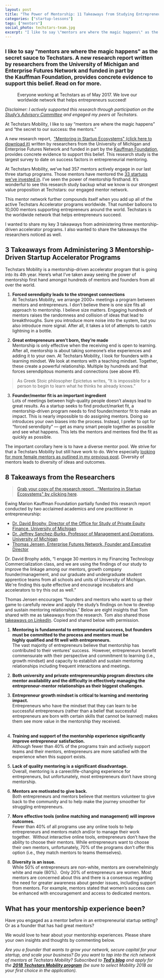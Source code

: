 ```yaml
---
layout: post
title: "The Power of Mentorship: 11 Takeaways from Studying Entrepreneurial Mentorship"
categories: ["startup-lessons"]
tags: ["mentors"]
social_photo: techstars-team.jpg
excerpt: "I like to say \"mentors are where the magic happens\" as the secret sauce to Techstars. A new research report written by researchers from the University of Michigan and Enterprise Futures Network and funded in part by the Kauffman Foundation, provides concrete evidence to support this belief. Read on for more."
---
```


<h2 class="sub-title"><small>I like to say "mentors are where the magic happens" as the secret sauce to Techstars. A new research report written by researchers from the University of Michigan and Enterprise Futures Network and funded in part by the Kauffman Foundation, provides concrete evidence to support this belief. Read on for more.</small></h2>

<figure class="wide">
<img src="{% asset techstars-team.jpg @path %}" alt="">
<figcaption>Everyone working at Techstars as of May 2017. We love our worldwide network that helps entrepreneurs succeed!</figcaption>
</figure>

_Disclaimer: I actively supported this research through participation on the [Study’s Advisory Committee](https://www.enterprisefutures.org/mentoring-research-team-leaders/) and engaged my peers at Techstars._

At Techstars Mobility, I like to say “mentors are where the magic happens” and “the secret to our success: the mentors.”

A new research report,  ["Mentoring in Startup Ecosystems" (click here to download it)](https://www.enterprisefutures.org/mentoring-research/) written by researchers from the University of Michigan and Enterprise Futures Network and funded in part by the [Kauffman Foundation](http://www.kauffman.org/), provides concrete evidence to support this belief. This research study is the largest survey to date on success factors in entrepreneurial mentoring.

At Techstars Mobility, we’ve had 357 mentors actively engage in our last three startup programs. Those mentors have mentored the [33 startups we've invested in](https://tedserbinski.com/mobility-startups/). I’ve seen the power of mentorship firsthand. It’s wonderful to see this research study backup what we know is our strongest value proposition at Techstars: our engaged mentor network.

This mentor network further compounds itself when you add up all of the active Techstars Accelerator programs worldwide. That number balloons to 10,000 mentors supporting entrepreneurs around the world. Techstars is the worldwide network that helps entrepreneurs succeed.

I wanted to share my key 3 takeaways from administering three mentorship-driven accelerator programs. I also wanted to share the takeaways the researchers noticed as well.

## 3 Takeaways from Administering 3 Mentorship-Driven Startup Accelerator Programs

Techstars Mobility is a mentorship-driven accelerator program that is going into its 4th year. Here’s what I’ve taken away seeing the power of mentorship first hand amongst hundreds of mentors and founders from all over the world.

1. **Forced serendipity leads to the strongest connections**  
At Techstars Mobility, we arrange 2000+ meetings a program between mentors and entrepreneurs. I don’t believe there is one size fits all approach to mentorship. I believe size matters. Engaging hundreds of mentors raises the randomness and collision of ideas that lead to breakthroughs. Sure you introduce more noise into the system, but you also introduce more signal. After all, it takes a lot of attempts to catch lightning in a bottle.  

2. **Great entrepreneurs aren’t born, they’re made**  
Mentorship is only effective when the receiving end is open to learning. After all, mentorship is about taking someone’s else experiences and adding it to your own. At Techstars Mobility, I look for founders with a learning mindset. We look at mentors with a teaching mindset. Together, these create a powerful relationship. Multiple by hundreds and that forces serendipitous moments and connections (see above \#1).
> As Greek Stoic philosopher Epictetus writes, “It is impossible for a person to begin to learn what he thinks he already knows.”   

3. **Founder/mentor fit is an important ingredient**  
Lots of meetings between high-quality people doesn’t always lead to great results. As a startup seeks to find product/market fit, a mentorship-driven program needs to find founder/mentor fit to make an impact. This is nearly impossible to do assigning mentors. Doing so introduces your own biases into the process. Instead, I prefer to opt for “forced serendipity” — get as many smart people together as possible and see what happens. This lets the mentors and mentees find the fit as quickly as possible.   

The important corollary here is to have a diverse mentor pool. We strive for that a Techstars Mobility but still have work to do. We’re especially [looking for more female mentors as outlined in my previous post](https://tedserbinski.com/mobility/asking-for-help-we-need-more-women-to-help-drive-the-mobility-industry-forward/). Diversity of mentors leads to diversity of ideas and outcomes.

## 8 Takeaways from the Researchers

> [Grab your copy of the research report,  "Mentoring in Startup Ecosystems" by clicking here](https://www.enterprisefutures.org/mentoring-research/).

Ewing Marion Kauffman Foundation partially funded this research report conducted by two acclaimed academics and one practitioner in entrepreneurship:
- [Dr. David Brophy, Director of the Office for Study of Private Equity Finance, University of Michigan](https://michiganross.umich.edu/faculty-research/faculty/david-brophy)
- [Dr. Jeffrey Sanchez-Burks, Professor of Management and Operations, University of Michigan](https://michiganross.umich.edu/faculty-research/faculty/jeffrey-sanchez-burks)
- [Thomas Jensen, Enterprise Futures Network, Founder and Executive Director](https://www.enterprisefutures.org/mentor/thomas-jensen/)

Dr. David Brophy adds, “I engage 30 mentors in my Financing Technology Commercialization class, and we are using the findings of our study to improve the linkage among our mentors, growth company founder/management, and our graduate and undergraduate student apprentice teams from all schools and units of University of Michigan.  We're finding this quite effective and encourage incubators and accelerators to try this out as well.”

Thomas Jensen encourages “founders and mentors who want to up their game to carefully review and apply the study’s findings on how to develop and sustain mentoring relationships.” Below are eight insights that Tom shared with me as takeaways from the research. Tom also shared those [takeaways on LinkedIn](https://www.linkedin.com/pulse/mentoring-critical-startup-success-new-kauffman-study-thomas-jensen/). Copied and shared below with permission.

1. **Mentoring is fundamental to entrepreneurial success, but founders must be committed to the process and mentors must be highly qualified and fit well with entrepreneurs.**  
The vast majority of entrepreneurs believe that mentorship has contributed to their ventures’ success.  However, entrepreneurs benefit commensurate with their perspective and commitment to learning (i.e., growth mindset) and capacity to establish and sustain mentoring relationships including frequent interactions and meetings.

2. **Both university and private entrepreneurship program directors cite mentor availability and the difficulty in effectively managing the entrepreneur-mentor relationships as their biggest challenges.**

3. **Entrepreneur growth mindset is critical to learning and mentoring impact.**  
Entrepreneurs who have the mindset that they can learn to be successful entrepreneurs (rather than a belief that successful entrepreneurs are born with certain skills that cannot be learned) makes them see more value in the mentorship they received.   
 
4. **Training and support of the mentorship experience significantly improve entrepreneur satisfaction.**   
Although fewer than 40% of the programs train and actively support teams and their mentors, entrepreneurs are more satisfied with the experience when this support exists. 

5. **Lack of quality mentoring is a significant disadvantage.**   
Overall, mentoring is a career/life-changing experience for entrepreneurs, but unfortunately, most entrepreneurs don’t have strong mentorship.

6. **Mentors are motivated to give back.**   
Both entrepreneurs and mentors believe that mentors volunteer to give back to the community and to help make the journey smoother for struggling entrepreneurs. 

7. **More effective tools (online matching and management) will improve outcomes.**   
Fewer than 40% of all programs use any online tools to help entrepreneurs and mentors match and/or to manage their work together.  Without interactive online tools, entrepreneurs don’t have the ability to choose their mentors. While entrepreneurs want to choose their own mentors, unfortunately, 70% of the programs don’t offer this option (i.e., they match mentors to teams themselves).

8. **Diversity is an issue.**   
While 50% of entrepreneurs are non-white, mentors are overwhelmingly white and male (80%).  Only 20% of entrepreneurs are women. Most mentors are concerned about this and there is a consensus regarding the need for greater awareness about gender issues, including support from mentors. For example, mentors stated that women’s success can be enhanced with encouragement and access to dedicated mentors.


## What has your mentorship experience been?

Have you engaged as a mentor before in an entrepreneurial startup setting? Or as a founder that has had great mentors?

We would love to hear about your mentorship experiences. Please share your own insights and thoughts by commenting below.

_Are you a founder that wants to grow your network, secure capital for your startup, and scale your business? Do you want to tap into the rich network of mentors at Techstars Mobility? Subscribed to [**Ted’s blog**](https://tedserbinski.com/) and apply for the [**2018 Techstars Mobility program**](https://apply.techstars.com/) (be sure to select Mobility 2018 as your first choice in the application)._
 

